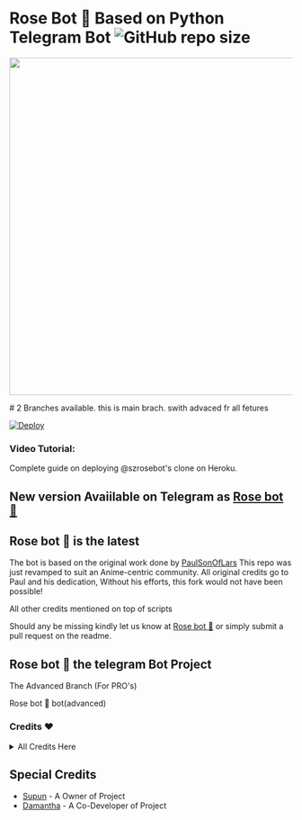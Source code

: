 # Rose Bot 🌹 Based on Python Telegram Bot ![GitHub repo size](https://img.shields.io/github/repo-size/githubsupun/The-Anki-Vector?label=Repo%20Size)
<p align="leaft">
  <img src="https://telegra.ph/file/db44105a9f1e27d623c37.jpg" width='600"'>
</p>
# 2 Branches available. this is main brach. swith advaced fr all fetures

[![Deploy](https://www.herokucdn.com/deploy/button.svg)](https://heroku.com/deploy?template=https://github.com/Dinuraofficial/The-Anki-Vector)


### Video Tutorial:
Complete guide on deploying @szrosebot's clone on Heroku.

## New version Avaiilable on Telegram as [Rose bot 🌹](https://t.me/szrosebot)
## Rose bot 🌹 is the latest




The bot is based on the original work done by [PaulSonOfLars](https://github.com/PaulSonOfLars)
This repo was just revamped to suit an Anime-centric community. All original credits go to Paul and his dedication, Without his efforts, this fork would not have been possible!

All other credits mentioned on top of scripts

Should any be missing kindly let us know at [Rose bot 🌹](https://t.me/sl_bot_zone) or simply submit a pull request on the readme.

## Rose bot 🌹 the telegram Bot Project
The Advanced Branch (For PRO's)

Rose bot 🌹 bot(advanced)

### Credits ❤
<details><summary>All Credits Here</summary>
<p>

**[Inuka Asith](https://github.com/inukaasith)** ▪ **[Prabasha](https://github.com/prabhasha-p/HexzyBot)** ▪ **[Im Janindu](https://github.com/imjanindu)** ▪ **[Devil](https://github.com/lucifeermorningstar)** ▪ **[Miss-Valentina](https://github.com/Miss-Valentina)** ▪ **[Mr-Dark-Prince](https://github.com/Mr-Dark-Prince/)** ▪ **[Anime Kaizoku](https://github.com/AnimeKaizoku)** ▪ **[thehamkercat](https://github.com/thehamkercat/)**
</details>

## Special Credits
- [Supun](https://github.com/Youtubeslgeekshow) - A Owner of Project
- [Damantha](https://github.com/Damantha126) - A Co-Developer of Project
